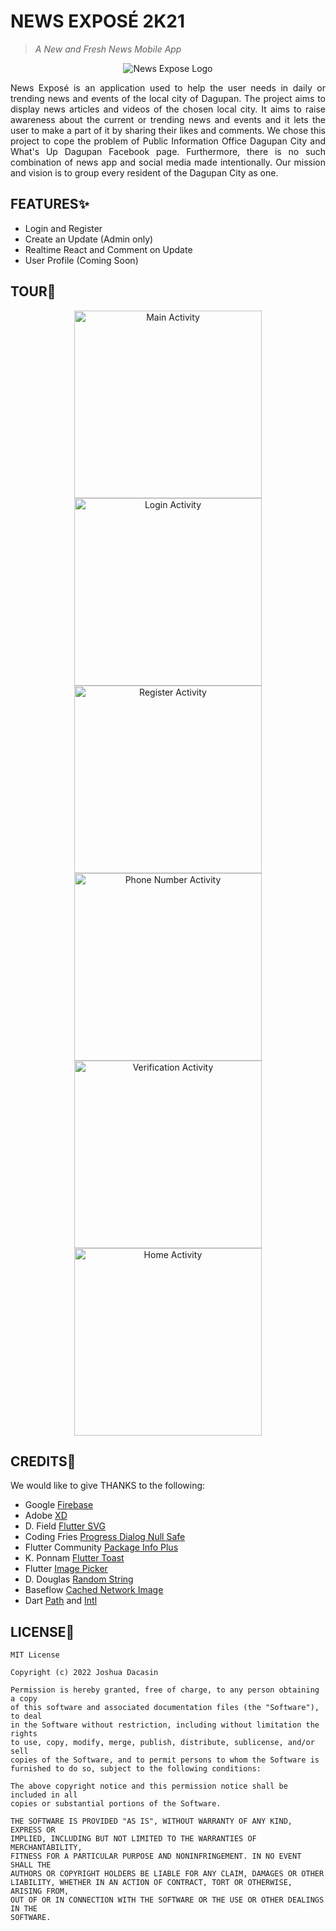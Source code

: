 # NEWS EXPOSÉ 2K21

> _A New and Fresh News Mobile App_

<p align="center"><img alt="News Expose Logo" src="https://github.com/codewithJosh/NewsExpose2k20/blob/main/app/src/main/res/drawable-mdpi/ic_logo.png" /></p>

<p align="justify">News Exposé is an application used to help the user needs in daily or trending news and events of the local city of Dagupan. The project aims to display news articles and videos of the chosen local city. It aims to raise awareness about the current or trending news and events and it lets the user to make a part of it by sharing their likes and comments. We chose this project to cope the problem of Public Information Office Dagupan City and What's Up Dagupan Facebook page. Furthermore, there is no such combination of news app and social media made intentionally. Our mission and vision is to group every resident of the Dagupan City as one.</p>

## FEATURES:sparkles:

- Login and Register
- Create an Update (Admin only)
- Realtime React and Comment on Update
- User Profile (Coming Soon)

## TOUR:eyes:

<p align="center"><img alt="Main Activity" src="https://github.com/codewithJosh/NewsExpose2k21/blob/main/TOUR/news-expose-2k21-v0.5.0/01.jpg" width="300"/> <img alt="Login Activity" src="https://github.com/codewithJosh/NewsExpose2k21/blob/main/TOUR/news-expose-2k21-v0.5.0/02.jpg" width="300"/> <img alt="Register Activity" src="https://github.com/codewithJosh/NewsExpose2k21/blob/main/TOUR/news-expose-2k21-v0.5.0/03.jpg" width="300"/> <img alt="Phone Number Activity" src="https://github.com/codewithJosh/NewsExpose2k21/blob/main/TOUR/news-expose-2k21-v0.5.0/04.jpg" width="300"/> <img alt="Verification Activity" src="https://github.com/codewithJosh/NewsExpose2k21/blob/main/TOUR/news-expose-2k21-v0.5.0/05.jpg" width="300"/> <img alt="Home Activity" src="https://github.com/codewithJosh/NewsExpose2k21/blob/main/TOUR/news-expose-2k21-v0.5.0/06.jpg" width="300"/> </p>

## CREDITS:tada:

We would like to give THANKS to the following:

- Google [Firebase][1]
- Adobe [XD][2]
- D. Field [Flutter SVG][3]
- Coding Fries [Progress Dialog Null Safe][4]
- Flutter Community [Package Info Plus][5]
- K. Ponnam [Flutter Toast][6]
- Flutter [Image Picker][7]
- D. Douglas [Random String][8]
- Baseflow [Cached Network Image][9]
- Dart [Path][10] and [Intl][11]

## LICENSE:memo:

    MIT License

    Copyright (c) 2022 Joshua Dacasin

    Permission is hereby granted, free of charge, to any person obtaining a copy
    of this software and associated documentation files (the "Software"), to deal
    in the Software without restriction, including without limitation the rights
    to use, copy, modify, merge, publish, distribute, sublicense, and/or sell
    copies of the Software, and to permit persons to whom the Software is
    furnished to do so, subject to the following conditions:

    The above copyright notice and this permission notice shall be included in all
    copies or substantial portions of the Software.

    THE SOFTWARE IS PROVIDED "AS IS", WITHOUT WARRANTY OF ANY KIND, EXPRESS OR
    IMPLIED, INCLUDING BUT NOT LIMITED TO THE WARRANTIES OF MERCHANTABILITY,
    FITNESS FOR A PARTICULAR PURPOSE AND NONINFRINGEMENT. IN NO EVENT SHALL THE
    AUTHORS OR COPYRIGHT HOLDERS BE LIABLE FOR ANY CLAIM, DAMAGES OR OTHER
    LIABILITY, WHETHER IN AN ACTION OF CONTRACT, TORT OR OTHERWISE, ARISING FROM,
    OUT OF OR IN CONNECTION WITH THE SOFTWARE OR THE USE OR OTHER DEALINGS IN THE
    SOFTWARE.

[1]: https://firebase.google.com/

[2]: https://pub.dev/packages/adobe_xd

[3]: https://pub.dev/packages/flutter_svg

[4]: https://pub.dev/packages/progress_dialog_null_safe

[5]: https://pub.dev/packages/package_info_plus

[6]: https://pub.dev/packages/fluttertoast

[7]: https://pub.dev/packages/image_picker

[8]: https://pub.dev/packages/random_string

[9]: https://pub.dev/packages/cached_network_image

[10]: https://pub.dev/packages/path

[11]: https://pub.dev/packages/intl
